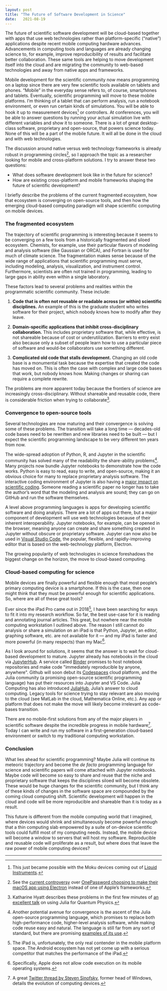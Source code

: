 ```yaml
---
layout: post
title: "The Future of Software Development in Science"
date:   2021-08-19
---
```


The future of scientific software development will be cloud-based
together with apps that use web technologies rather than
platform-specific (“native”) applications despite recent mobile
computing hardware advances. Advancements in computing tools and
languages are already changing science to, for example, improve
reproducibility of results and facilitate better collaboration. These
same tools are helping to move development itself into the cloud and are
migrating the community to web-based technologies and away from native
apps and frameworks.

Mobile development for the scientific community now means programming on
a laptop since there are very few scientific tools available on tablets
and phones. “Mobile” in the everyday sense refers to, of course,
smartphones and tablets. Eventually, scientific programming will move to
these mobile platforms. I’m thinking of a tablet that can perform
analysis, run a notebook environment, or even run certain kinds of
simulations. You will be able to hook it up to measurement devices[^1] or
controllers. At conferences, you will be able to answer questions by
running your actual simulation live with different variables and show it
to someone. There is a lot of great desktop-class software, proprietary
and open-source, that powers science today. None of this will be a part
of the mobile future. It will all be done in the cloud and with web
technologies.

The discussion around native versus web technology frameworks is already
robust in programming circles[^2], so I approach the topic as a
researcher looking for mobile and cross-platform solutions. I try to
answer these two questions:

- What does software development look like in the future for science? 
- How are existing cross-platform and mobile frameworks  shaping the future of scientific development?

I briefly describe the problems of the current fragmented ecosystem, how
that ecosystem is converging on open-source tools, and then how the
emerging cloud-based computing paradigm will shape scientific computing
on mobile devices.

### The fragmented ecosystem

The trajectory of scientific programming is interesting because it seems
to be converging on a few tools from a historically fragmented and
siloed ecosystem. Chemists, for example, use their particular flavors of
modeling and analysis software (like Gaussian or ORCA), and Fortran is
used for much of climate science. The fragmentation makes sense because
of the wide range of applications that scientific programming must
serve, including modeling, analysis, visualization, and instrument
control. Furthermore, scientists are often not trained in programming,
leading to large gaps in ability even within a single laboratory.

These factors lead to several problems and realities within the
programmatic scientific community. These include:

1. **Code that is often not reusable or readable across (or within) scientific disciplines.** An example of this is the graduate student who writes software for their project, which nobody knows how to modify after they leave.

2. **Domain-specific applications that inhibit cross-disciplinary collaboration.** This includes proprietary software that, while effective, is not shareable because of cost or underutilization. Barriers to entry exist also because only a subset of people learn how to use a particular piece of software and would-be collaborators use something different.

3. **Complicated old code that stalls development.** Changing an old code base is a monumental task because the expertise that created the code has moved on. This is often the case with complex and large code bases that work, but nobody knows how. Making changes or sharing can require a complete rewrite.

The problems are more apparent today because the frontiers of science
are increasingly cross-disciplinary. Without shareable and reusable
code, there is considerable friction when trying to collaborate[^3].

### Convergence to open-source tools

Several technologies are now maturing and their convergence is solving
some of these problems. The transition will take a long time —
decades-old code bases need to be rewritten and new libraries need to be
built — but I expect the scientific programming landscape to be very
different ten years from now.

The wide-spread adoption of Python, R, and Jupyter in the scientific
community has solved many of the readability the share-ability
problems[^4]. Many projects now bundle Jupyter notebooks to demonstrate
how the code works. Python is easy to read, easy to write, and
open-source, making it an obvious choice for many to replace proprietary
analysis software. The interactive coding environment of Jupyter is also
having a
[major impact on scientific coding](https://crd.lbl.gov/news-and-publications/news/2021/project-jupyter-a-computer-code-that-transformed-science/). Someone reading a
scientific paper no longer has to take the author’s word that the
modeling and analysis are sound; they can go on GitHub and run the
software themselves.

A level above programming languages is apps for developing scientific
software and doing analysis. There are a lot of apps out there, but a
major component of development will use web technologies because of
their inherent interoperability. Jupyter notebooks, for example, can be
opened in the browser, meaning anyone can create and share something
created in Jupyter without obscure or proprietary software. Jupyter can
now also be used in [Visual Studio Code](https://code.visualstudio.com),
the popular, flexible, and rapidly-improving editor that is based on the
web-technology platform, Electron.

The growing popularity of web technologies in science foreshadows the
biggest change on the horizon, the move to cloud-based computing.

### Cloud-based computing for science

Mobile devices are finally powerful and flexible enough that most
people’s primary computing device is a smartphone. If this is the case,
then one might think that they must be powerful enough for scientific
applications. So, where are all of these great tools?

Ever since the iPad Pro came out in 2018[^5], I have been searching for
ways to fit it into my research workflow. So far, the best use-case for
it is reading and annotating journal articles. This great, but nowhere
near the mobile computing workstation I outlined above. The reason I
still cannot do analysis or share a simulation on an iPad is that
Python, Jupyter, an editor, graphing software, etc. are not available
for it — and my iPad is faster and more powerful (in many respects) than
my Mac[^6].

As I look around for solutions, it seems that the answer is to wait for
cloud-based development to mature. Jupyter already has notebooks in the
cloud via [JupyterHub](https://jupyterhub.readthedocs.io/en/stable/). A
service called [Binder](https://mybinder.org) promises to host notebook
repositories and make code "immediately reproducible by anyone,
anywhere". Github will soon debut its
[Codespaces](https://github.com/features/codespaces) cloud platform, and
the Julia community (a promising open-source scientific programming
language) has put their resources into Jupyter and VS Code. Julia
Computing has also introduced [JuliaHub](https://juliahub.com), Julia’s
answer to cloud computing. Legacy tools for science trying to stay
relevant are also moving to the cloud (see MatLab in the cloud,
Mathematica Online, etc.). Any app or platform that does not make the
move will likely become irrelevant as code-bases transition.

There are no mobile-first solutions from any of the major players in
scientific software despite the incredible progress in mobile
hardware[^7]. Today I can write and run my software in a first-generation
cloud-based environment or switch to my traditional computing
workstation.

### Conclusion

What lies ahead for scientific programming? Maybe Julia will continue
its meteoric trajectory and become the *de facto* programming language
for science and scientific papers will come attached with Jupyter
notebooks. Maybe code will become so easy to share and reuse that the
niche and proprietary software that keeps the disciplines siloed will
become obsolete. These would be huge changes for the scientific
community, but I think any of these kinds of changes in the software
space are compounded by the coming cloud computing shift. Scientific
development will happen in the cloud and code will be more reproducible
and shareable than it is today as a result.

This future is different from the mobile computing world that I
imagined, where devices would shrink and simultaneously become powerful
enough that a thin computing slab empowered by a suite of on-device
scientific tools could fulfill most of my computing needs. Instead, the
mobile device will become a window to servers that will host my
software. Reproducible and reusable code will proliferate as a result,
but where does that leave the raw power of mobile computing devices?


<hr class="ref">

[^1]: This just became possible with the Moku devices coming out of [Liquid Instruments](https://liquidinstruments.com).

[^2]: See the [current controversy](https://sixcolors.com/post/2021/08/not-important-enough-1password-abandons-its-native-mac-app) over [OnePassword choosing to make their macOS app using Electron](https://blog.1password.com/1password-8-for-mac-is-now-in-early-access/) instead of one of Apple’s frameworks.

[^3]: Katharine Hyatt describes these problems in the first few minutes of [an excellent talk](https://youtu.be/4giNd6HLUQg) on using Julia for Quantum Physics.

[^4]: Another potential avenue for convergence is the ascent of the Julia open-source programming language, which promises to replace both high-performance code, higher-level analysis software, while making code reuse easy and natural. The language is still far from any sort of standard, but there are promising [examples of its use](https://www.nature.com/articles/d41586-019-02310-3).

[^5]: The iPad is, unfortunately, the only real contender in the mobile platform space. The Android ecosystem has not yet come up with a serious competitor that matches the performance of the iPad.

[^6]: Specifically, Apple does not allow code execution on its mobile operating systems.

[^7]: A great [Twitter thread by Steven Sinofsky](https://twitter.com/stevesi/status/1240327411478061056?s=21), former head of Windows, details the evolution of computing devices.